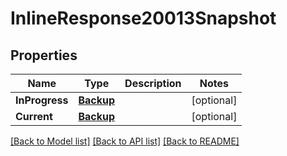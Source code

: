 # InlineResponse20013Snapshot

## Properties

Name | Type | Description | Notes
------------ | ------------- | ------------- | -------------
**InProgress** | [**Backup**](Backup.md) |  | [optional] 
**Current** | [**Backup**](Backup.md) |  | [optional] 

[[Back to Model list]](../README.md#documentation-for-models) [[Back to API list]](../README.md#documentation-for-api-endpoints) [[Back to README]](../README.md)



